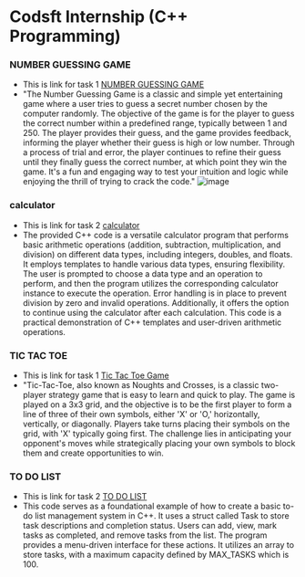 # Codsft Internship (C++ Programming)

### NUMBER GUESSING GAME
- This is link for task 1 [NUMBER GUESSING GAME](https://github.com/ALIHATARIQ01/codsoft-internship/tree/main/task1_number_guessing_system)
- "The Number Guessing Game is a classic and simple yet entertaining game where a user tries to guess a secret number chosen by the computer randomly. The objective of the game is for the player to guess the correct number within a predefined range, typically between 1 and 250. The player provides their guess, and the game provides feedback, informing the player whether their guess is  high or low number. Through a process of trial and error, the player continues to refine their guess until they finally guess the correct number, at which point they win the game. It's a fun and engaging way to test your intuition and logic while enjoying the thrill of trying to crack the code."
 ![image](https://github.com/ALIHATARIQ01/codsoft-internship/assets/120319320/d21b966a-5f59-4eaf-9ecc-7c16a0fcb0a9)

### calculator
- This is link for task 2 [calculator](https://github.com/ALIHATARIQ01/codsoft-internship/tree/main/task2_calculator)
- The provided C++ code is a versatile calculator program that performs basic arithmetic operations (addition, subtraction, multiplication, and division) on different data types, including integers, doubles, and floats. It employs templates to handle various data types, ensuring flexibility. The user is prompted to choose a data type and an operation to perform, and then the program utilizes the corresponding calculator instance to execute the operation. Error handling is in place to prevent division by zero and invalid operations. Additionally, it offers the option to continue using the calculator after each calculation. This code is a practical demonstration of C++ templates and user-driven arithmetic operations.

### TIC TAC TOE
- This is link for task 1 [Tic Tac Toe Game](https://github.com/ALIHATARIQ01/codsoft-internship/tree/main/task3_tic_tac_toe_game)
- "Tic-Tac-Toe, also known as Noughts and Crosses, is a classic two-player strategy game that is easy to learn and quick to play. The game is played on a 3x3 grid, and the objective is to be the first player to form a line of three of their own symbols, either 'X' or 'O,' horizontally, vertically, or diagonally. Players take turns placing their symbols on the grid, with 'X' typically going first. The challenge lies in anticipating your opponent's moves while strategically placing your own symbols to block them and create opportunities to win.
### TO DO LIST
- This is link for task 2 [TO DO LIST](https://github.com/ALIHATARIQ01/codsoft-internship/tree/main/task4_to_do_list)
- This code serves as a foundational example of how to create a basic to-do list management system in C++. It uses a struct called Task to store task descriptions and completion status. Users can add, view, mark tasks as completed, and remove tasks from the list. The program provides a menu-driven interface for these actions. It utilizes an array to store tasks, with a maximum capacity defined by MAX_TASKS which is 100.
